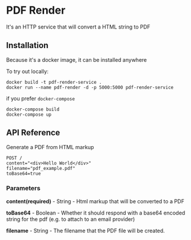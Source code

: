# PDF Render

It's an HTTP service that will convert a HTML string to PDF

## Installation

Because it's a docker image, it can be installed anywhere

To try out locally:

```
docker build -t pdf-render-service .
docker run --name pdf-render -d -p 5000:5000 pdf-render-service
```
if you prefer `docker-compose`

```
docker-compose build
docker-compose up
```

## API Reference

Generate a PDF from HTML markup

```
POST / 
content="<div>Hello World</div>"
filename="pdf_example.pdf"
toBase64=true
```

### Parameters
**content(required)** - String - Html markup that will be converted to a PDF

**toBase64** - Boolean - Whether it should respond with a base64 encoded string for the pdf (e.g. to attach to an email provider)

**filename** - String - The filename that the PDF file will be created.

